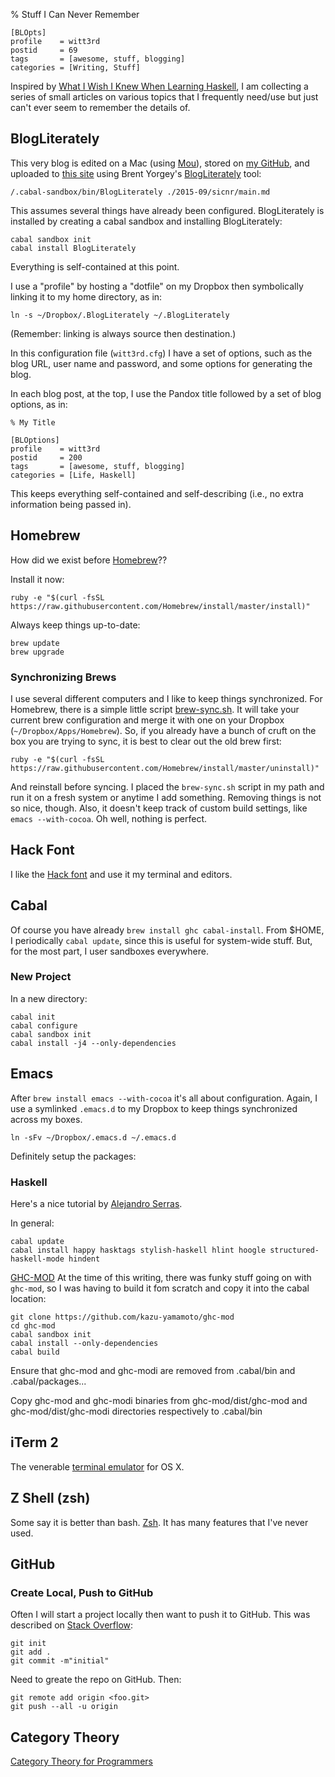 % Stuff I Can Never Remember

    [BLOpts]
    profile    = witt3rd
    postid     = 69
    tags       = [awesome, stuff, blogging]
    categories = [Writing, Stuff]
    
Inspired by [What I Wish I Knew When Learning Haskell](http://dev.stephendiehl.com/hask/), I am collecting a series of small articles on various topics that I frequently need/use but just can't ever seem to remember the details of.

## BlogLiterately
This very blog is edited on a Mac (using [Mou](http://25.io/mou/)), stored on [my GitHub](https://github.com/witt3rd/blog), and uploaded to [this site](http://witt3rd.com) using Brent Yorgey's [BlogLiterately](https://byorgey.wordpress.com/blogliterately/) tool:

    /.cabal-sandbox/bin/BlogLiterately ./2015-09/sicnr/main.md

This assumes several things have already been configured.  BlogLiterately is installed by creating a cabal sandbox and installing BlogLiterately:

    cabal sandbox init
    cabal install BlogLiterately

Everything is self-contained at this point.

I use a "profile" by hosting a "dotfile" on my Dropbox then symbolically linking it to my home directory, as in:

    ln -s ~/Dropbox/.BlogLiterately ~/.BlogLiterately

(Remember: linking is always source then destination.)

In this configuration file (`witt3rd.cfg`) I have a set of options, such as the blog URL, user name and password, and some options for generating the blog.

In each blog post, at the top, I use the Pandox title followed by a set of blog options, as in:

    % My Title
    
    [BLOptions]
    profile    = witt3rd
    postid     = 200
    tags       = [awesome, stuff, blogging]
    categories = [Life, Haskell]
    
This keeps everything self-contained and self-describing (i.e., no extra information being passed in).

## Homebrew
How did we exist before [Homebrew](http://brew.sh)??

Install it now:

    ruby -e "$(curl -fsSL https://raw.githubusercontent.com/Homebrew/install/master/install)"

Always keep things up-to-date:

    brew update
    brew upgrade
    
### Synchronizing Brews
I use several different computers and I like to keep things synchronized.  For Homebrew, there is a simple little script [brew-sync.sh](https://gist.github.com/jpawlowski/5248465).  It will take your current brew configuration and merge it with one on your Dropbox (`~/Dropbox/Apps/Homebrew`).  So, if you already have a bunch of cruft on the box you are trying to sync, it is best to clear out the old brew first:

    ruby -e "$(curl -fsSL https://raw.githubusercontent.com/Homebrew/install/master/uninstall)"
    
And reinstall before syncing.  I placed the `brew-sync.sh` script in my path and run it on a fresh system or anytime I add something.  Removing things is not so nice, though.  Also, it doesn't keep track of custom build settings, like `emacs --with-cocoa`.  Oh well, nothing is perfect.

## Hack Font
I like the [Hack font](https://github.com/chrissimpkins/Hack) and use it my terminal and editors.

## Cabal
Of course you have already `brew install ghc cabal-install`.  From $HOME, I periodically `cabal update`, since this is useful for system-wide stuff.  But, for the most part, I user sandboxes everywhere.

### New Project
In a new directory:

    cabal init
    cabal configure
    cabal sandbox init
    cabal install -j4 --only-dependencies

## Emacs
After `brew install emacs --with-cocoa` it's all about configuration.  Again, I use a symlinked `.emacs.d` to my Dropbox to keep things synchronized across my boxes.

    ln -sFv ~/Dropbox/.emacs.d ~/.emacs.d

Definitely setup the packages:



### Haskell
Here's a nice tutorial by [Alejandro Serras](https://github.com/serras/emacs-haskell-tutorial/blob/master/tutorial.md).

In general:

    cabal update
    cabal install happy hasktags stylish-haskell hlint hoogle structured-haskell-mode hindent

[GHC-MOD](https://github.com/kazu-yamamoto/ghc-mod) At the time of this writing, there was funky stuff going on with `ghc-mod`, so I was having to build it fom scratch and copy it into the cabal location:

    git clone https://github.com/kazu-yamamoto/ghc-mod
    cd ghc-mod
    cabal sandbox init
    cabal install --only-dependencies
    cabal build
    
Ensure that ghc-mod and ghc-modi are removed from .cabal/bin and .cabal/packages...

Copy ghc-mod and ghc-modi binaries from ghc-mod/dist/ghc-mod and ghc-mod/dist/ghc-modi directories respectively to .cabal/bin

## iTerm 2
The venerable [terminal emulator](https://iterm2.com/index.html) for OS X.

## Z Shell (zsh)
Some say it is better than bash.  [Zsh](http://www.zsh.org).  It has many features that I've never used.

## GitHub

### Create Local, Push to GitHub
Often I will start a project locally then want to push it to GitHub.  This was described on [Stack Overflow](http://stackoverflow.com/questions/11276364/after-creating-a-local-git-repo-how-do-i-push-it-on-github):

    git init
    git add .
    git commit -m"initial"
    
Need to greate the repo on GitHub. Then:

    git remote add origin <foo.git>
    git push --all -u origin
    
## Category Theory
[Category Theory for Programmers](http://bartoszmilewski.com/2014/10/28/category-theory-for-programmers-the-preface/)